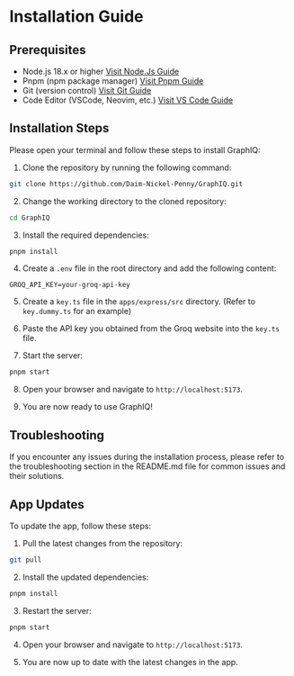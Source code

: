 # Installation Guide

## Prerequisites

- Node.js 18.x or higher [Visit Node.Js Guide](https://nodejs.org/en/download/package-manager)
- Pnpm (npm package manager) [Visit Pnpm Guide](https://pnpm.io/installation)
- Git (version control) [Visit Git Guide](https://git-scm.com/downloads)
- Code Editor (VSCode, Neovim, etc.) [Visit VS Code Guide](https://code.visualstudio.com/download)

## Installation Steps

Please open your terminal and follow these steps to install GraphIQ:

1. Clone the repository by running the following command:

```bash
git clone https://github.com/Daim-Nickel-Penny/GraphIQ.git
```

2. Change the working directory to the cloned repository:

```bash
cd GraphIQ
```

3. Install the required dependencies:

```bash
pnpm install
```

4. Create a `.env` file in the root directory and add the following content:

```
GROQ_API_KEY=your-groq-api-key
```

5. Create a `key.ts` file in the `apps/express/src` directory. (Refer to `key.dummy.ts` for an example)

6. Paste the API key you obtained from the Groq website into the `key.ts` file.

7. Start the server:

```bash
pnpm start
```

8. Open your browser and navigate to `http://localhost:5173`.

9. You are now ready to use GraphIQ!

## Troubleshooting

If you encounter any issues during the installation process, please refer to the troubleshooting section in the README.md file for common issues and their solutions.

## App Updates

To update the app, follow these steps:

1. Pull the latest changes from the repository:

```bash
git pull
```

2. Install the updated dependencies:

```bash
pnpm install
```

3. Restart the server:

```bash
pnpm start
```

4. Open your browser and navigate to `http://localhost:5173`.

5. You are now up to date with the latest changes in the app.
